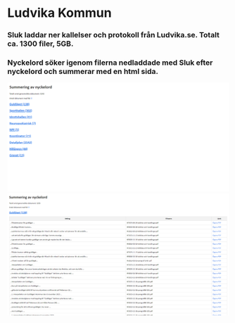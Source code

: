 # Ludvika Kommun

### Sluk laddar ner kallelser och protokoll från Ludvika.se. Totalt ca. 1300 filer, 5GB.
### Nyckelord söker igenom filerna nedladdade med Sluk efter nyckelord och summerar med en html sida.

<img src="Exempel 01.png"><img src="Exempel 02.png">